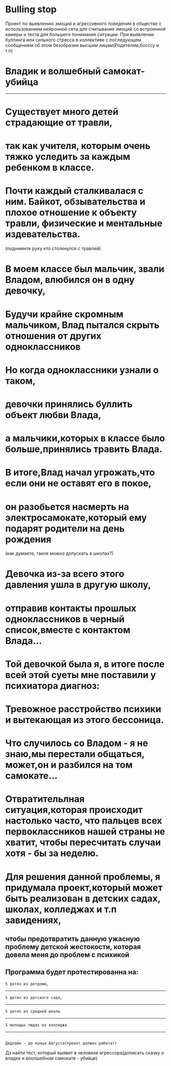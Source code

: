 # Bulling stop 
Проект по выявлению эмоций и агрессивного поведения в обществе
с использованием нейронной сети для считывания эмоций  со встроенной камеры 
и теста для большего понимания ситуации.
При выявлении буллинга или сильного стресса в коллективе с последующем сообщением об этом безобразии высшим лицам(Родителям,босссу и т.п)

# Владик и волшебный самокат-убийца

------------------------------------------------------------------------------------------------------------------------------------------
# Существует много детей страдающие от травли,
# так как учителя, которым очень тяжко уследить за каждым ребенком в классе.
# Почти каждый сталкивалася с ним. Байкот, обзывательства и плохое отношение к объекту травли, физические и ментальные издевательства.
(поднимите руку кто столкнулся с травлей)
# В моем классе был мальчик, звали Владом, влюбился он в одну девочку,
# Будучи крайне скромным мальчиком, Влад пытался скрыть отношения от других одноклассников
# Но когда одноклассники узнали о таком,
# девочки принялись буллить объект любви Влада,
# а мальчики,которых в классе было больше,принялись травить Влада.
# В итоге,Влад начал угрожать,что если они не оставят его в покое, 
# он разобьется насмерть на электросамокате,который ему подарят родители на день рождения
(как думаете, такое можно допускать в школах?)
# Девочка из-за всего этого давления ушла в другую школу, 
# отправив контакты прошлых одноклассников в черный список,вместе с контактом Влада...
# Той девочкой была я, в итоге после всей этой суеты мне поставили у психиатора диагноз:
# Тревожное расстройство психики и вытекающая из этого бессоница.
# Что случилось со Владом - я не знаю,мы перестали общаться, может,он и разбился на том самокате...
# Отвратительлная ситуация,которая происходит настолько часто, что пальцев всех первоклассников нашей страны не хватит, чтобы пересчитать случаи хотя - бы за неделю.
# Для решения данной проблемы, я придумала проект,который может быть реализован в детских садах, школах, колледжах и т.п завидениях, 
чтобы предотвратить данную ужасную проблему детской жестокости, которая довела меня до проблем с психикой
------------------------------------------------------------------------------------------------------------------------------------------
Программа будет протестированна на:
------------------------------------------------------------------------------------------------------------------------------------------
    5 детях из детдома,
------------------------------------------------------------------------------------------------------------------------------------------
    5 детях из детского сада,
------------------------------------------------------------------------------------------------------------------------------------------
    5 детях из средней школы 
------------------------------------------------------------------------------------------------------------------------------------------
    5 молодых людях из колледжа
------------------------------------------------------------------------------------------------------------------------------------------
                                                                                                    Дедлайн - до конца Августа(проект должен работат)
Дз найти тест, который выявит в человеке агрессора(дописать сказку о владке и воолшебном самокате - убийце)